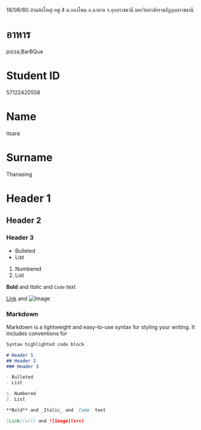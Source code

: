 18/08/60
บ้านค้อใหญ่ หมู่ 4 ต.กองโพน อ.นาตาล จ.อุบลราชธานี มหาวิทยาลัยราชภัฏอุบลราชธานี
# อาหาร
pizza,BarBQue
# Student ID
57122420558
# Name
itsara
# Surname
Thanasing
# Header 1
## Header 2
### Header 3

- Bulleted
- List

1. Numbered
2. List

**Bold** and _Italic_ and `Code` text

[Link](url) and ![Image](src)

### Markdown

Markdown is a lightweight and easy-to-use syntax for styling your writing. It includes conventions for

```markdown
Syntax highlighted code block

# Header 1
## Header 2
### Header 3

- Bulleted
- List

1. Numbered
2. List

**Bold** and _Italic_ and `Code` text

[Link](url) and ![Image](src)
